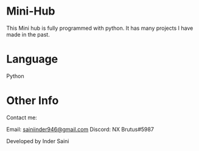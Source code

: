 # Mini-Hub

This Mini hub is fully programmed with python. It has many projects I have made in the past. 

# Language
Python

# Other Info
Contact me:

Email: sainiinder946@gmail.com
Discord: NX Brutus#5987

Developed by Inder Saini

